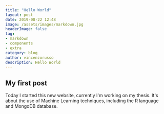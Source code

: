 ```yaml
---
title: "Hello World"
layout: post
date: 2019-08-22 12:48
image: /assets/images/markdown.jpg
headerImage: false
tag:
- markdown
- components
- extra
category: blog
author: vincenzorusso
description: Hello World
---
```


## My first post

<p>Today I started this new website, currently I'm working on my thesis.
It's about the use of Machine Learning techniques, including the R language and MongoDB database.</p>
